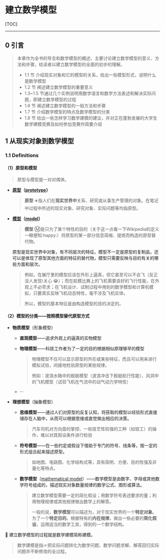 # 建立数学模型

[TOC]

---

## 0 引言

> 本章作为全书的导言和数学模型的概述，主要讨论建立数学模型的意义、方法和步骤，给读者以建立数学模型的全面的初步的理解。
>
> - 1.1 节 介绍现实对象和它的模型的关系，给出一些模型形式，说明什么是数学模型
> - 1.2 节 阐述建立数学模型的重要意义
> - 1.3~1.5 节通过几个实例说明用数学语言和数学方法表述和解决实际问题，即建立数学模型的过程
> - 1.6 节 阐述建立数学模型的一般方法和步骤
> - 1.7 节 介绍数学模型的特点及数学模型的分类
> - 1.8 节 给出一些怎样学习数学建模的建议，并对正在蓬勃发展的大学生数学建模竞赛及如何参加竞赛作简要介绍

## 1 从现实对象到数学模型

### 1.1 Definitions

#### （1）原型和模型

> 原型与模型是一对对偶体。

- **[原型](https://zh.wikipedia.org/wiki/%E5%8E%9F%E5%9E%8B_(%E5%B7%A5%E7%A8%8B))（[prototype](https://en.wikipedia.org/wiki/Prototype)）**

  > **原型** :airplane:指人们在**现实世界中**关系、研究或从事生产管理的对象。在笔记中过程中所述的现实对象、研究对象、实际问题等均指原型。

- **[模型](https://zh.wikipedia.org/wiki/%E6%A8%A1%E5%9E%8B)（[model](https://en.wikipedia.org/wiki/Model)）**

  > **模型** :m:是只为了某个特性的目的（关于这一点看一下Wikipedia的定义一眼便知:happy:）将原型的某一部分信息简缩、提炼而构造的原型替代物。

  原型是现实世界中对象，有不同层次的特征。模型不一定是原型的复制品，还可以是体现了原型其他方面的特征的替代物，模型只需要反映与目的有关的哪些方面和层次。

  > 例如，在展厅里的模型应该在外形上逼真，但它甚至可以不会飞（反正没人发现\关心 :joy:）；而在航模比赛上的飞机需要良好的飞行性能，在外观上不必苛求；在飞机设计、试制过程中用到的数学模型和计算机模拟，只要真实反映飞机动态特性，毫不涉及飞机实体。
  >
  > 所以，模型的基本特征是由构造模型的目的决定的。

#### （2）模型的分类——按照模型替代原型方式

- **物质模型**（形象模型）

  - **直观模型**——追求外观上的逼真的实物模型

  - **物理模型**——科技工作者为了一定的目的根据相似原理够早的模型

    > 物理模型不仅可以显示原型的外形或某些特征，而且可以用来进行模拟试验，间接地检验原型的某些规律。
    >
    > 例如：波浪水箱中的舰艇模型（波浪冲击下舰艇航行性能）、风洞中的飞机模型（试验飞机在气流中的动气动力学特性）

  - ···

- **理想模型**（抽象模型）

  - **思维模型**——通过人们对原型的反复认知，将获取的模型以经验形式直接储存在人脑中，从而可以根据思维或直觉做出相应的决策。

    > 汽车司机对方向盘的掌控、一些技艺性较强的工种（如钳工）的操作，难以对其假设条件进行检验

  - **符号模型**——在一些约定或假设下借助于专门的符号、线条等，按一定的形式组合起来描述原型。

    > 如地图、电路图、化学结构式等，具有简明、方便、目的性强及非量化等特点。

  - **数学模型**（[mathematical model](https://www.sciencedirect.com/topics/engineering/mathematical-model)）——数学模型是由数字、字母或其他数学符号组成的，描述现实对象数量规律的数学公式、图形或算法。

    > 建立数学模型需要一定的简化假设；用数学符号表述要求的量；利用物理规律或其他规律做出数学上的解答。
    >
    > 一般的说，**数学模型**可以描述为，对于现实世界的一个**特定对象**。为了一个**特定目的**。根据特有的**内在规律**，做出一些必要的**简化假设**，运用适当的数学工具，得到的一个数学结构。


:apple: 建立数学模型的过程就是数学建模简称建模。

> 数学建模是指☞把实际问题转化为数学问题、数学问题求解、解答回归实际问题并不断修改的全过程。